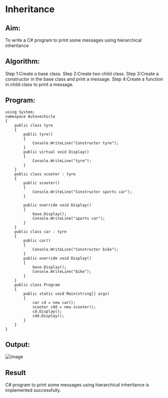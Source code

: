 # Inheritance

## Aim:
To write a C# program to print some messages using hierarchical inheritance



## Algorithm:
Step 1:Create a base class.
Step 2:Create two child class.
Step 3:Create a constructor in the base class and print a message.
Step 4:Create a function in child class to print a message.


## Program:
~~~
using System;
namespace Autovechicle
{
    public class tyre
    {
        public tyre()
        {
            Console.WriteLine("Constructor tyre");
        }
        public virtual void Display()
        {
            Console.WriteLine("tyre");
        }
    }
    public class scooter : tyre
    {
        public scooter()
        {
            Console.WriteLine("Constructor sports car");
        }

        public override void Display()
        {
            base.Display();
            Console.WriteLine("sports car");
        }
    }
    public class car : tyre
    {
        public car()
        {
            Console.WriteLine("Constructor bike");
        }
        public override void Display()
        {
            base.Display();
            Console.WriteLine("bike");
        }
    }
    public class Program
    {
        public static void Main(string[] args)
        {
            car cd = new car();
            scooter cdd = new scooter();
            cd.Display();
            cdd.Display();
        }
    }
}
~~~


## Output:
![image](https://user-images.githubusercontent.com/94187572/204549457-712cd945-fbb9-49f3-9e0b-27d7317e241c.png)



## Result
C# program to print some messages using hierarchical inheritance is implemented successfully.


